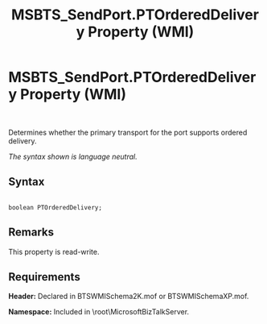 ﻿---
title: MSBTS_SendPort.PTOrderedDelivery Property (WMI)
TOCTitle: MSBTS_SendPort.PTOrderedDelivery Property (WMI)
ms:assetid: 68276bea-7d82-43a5-9fbf-04d18e681f22
ms:mtpsurl: https://msdn.microsoft.com/en-us/library/Aa560574(v=BTS.80)
ms:contentKeyID: 51528642
ms.date: 08/30/2017
mtps_version: v=BTS.80
---

# MSBTS\_SendPort.PTOrderedDelivery Property (WMI)

 

Determines whether the primary transport for the port supports ordered delivery.

*The syntax shown is language neutral.*

## Syntax

``` 
  
boolean PTOrderedDelivery;  
```

## Remarks

This property is read-write.

## Requirements

**Header:** Declared in BTSWMISchema2K.mof or BTSWMISchemaXP.mof.

**Namespace:** Included in \\root\\MicrosoftBizTalkServer.

